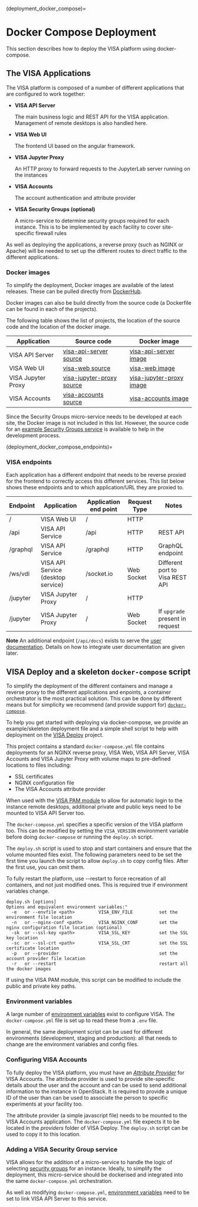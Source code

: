(deployment_docker_compose)=
# Docker Compose Deployment

This section describes how to deploy the VISA platform using docker-compose.

## The VISA Applications

The VISA platform is composed of a number of different applications that are configured to work together:

- **VISA API Server**

  The main business logic and REST API for the VISA application. Management of remote desktops is also handled here.

- **VISA Web UI**

  The frontend UI based on the angular framework.

- **VISA Jupyter Proxy**

  An HTTP proxy to forward requests to the JupyterLab server running on the instances

- **VISA Accounts**

  The account authentication and attribute provider

- **VISA Security Groups (optional)**

  A micro-service to determine security groups required for each instance. This is to be implemented by each facility to cover site-specific firewall rules

As well as deploying the applications, a reverse proxy (such as NGINX or Apache) will be needed to set up the different routes to direct traffic to the different applications.

### Docker images

To simplify the deployment, Docker images are available of the latest releases. These can be pulled directly from [DockerHub](https://hub.docker.com/u/illgrenoble). 

Docker images can also be build directly from the source code (a Dockerfile can be found in each of the projects).

The following table shows the list of projects, the location of the source code and the location of the docker image.

|Application | Source code | Docker image |
|---|---|---|
| VISA API Server | [visa-api-server source](https://github.com/ILLGrenoble/visa-api-server) | [visa-api-server image](https://hub.docker.com/r/illgrenoble/visa-api-server) |
| VISA Web UI | [visa-web source](https://github.com/ILLGrenoble/visa-web) | [visa-web image](https://hub.docker.com/r/illgrenoble/visa-web) |
| VISA Jupyter Proxy | [visa-jupyter-proxy source](https://github.com/ILLGrenoble/visa-jupyter-proxy) | [visa-jupyter-proxy image](https://hub.docker.com/r/illgrenoble/visa-jupyter-proxy) |
| VISA Accounts | [visa-accounts source](https://github.com/ILLGrenoble/visa-accounts) | [visa-accounts image](https://hub.docker.com/r/illgrenoble/visa-accounts) |

Since the Security Groups micro-service needs to be developed at each site, the Docker image is not included in this list. However, the source code for an [example Security Groups service](https://github.com/ILLGrenoble/visa-security-groups-example) is available to help in the development process.

(deployment_docker_compose_endpoints)=
### VISA endpoints

Each application has a different endpoint that needs to be reverse proxied for the frontend to correctly access this different services. This list below shows these endpoints and to which application/URL they are proxied to.

| Endpoint  | Application | Application end point | Request Type | Notes |
|---|---|---|---|---|
| / | VISA Web UI | / | HTTP |
| /api | VISA API Service | /api | HTTP | REST API
| /graphql | VISA API Service | /graphql | HTTP | GraphQL endpoint
| /ws/vdi | VISA API Service (desktop service) | /socket.io | Web Socket | Different port to Visa REST API
| /jupyter | VISA Jupyter Proxy | / | HTTP |
| /jupyter | VISA Jupyter Proxy | / | Web Socket | If ```upgrade``` present in request


**Note** An additional endpoint (```/api/docs```) exists to serve the [user documentation](deploying_user_documentation). Details on how to integrate user documentation are given later.

## VISA Deploy and a skeleton ```docker-compose``` script

To simplify the deployment of the different containers and manage a reverse proxy to the different applications and enpoints, a container orchestrator is the most practical solution. This can be done by different means but for simplicity we recommend (and provide support for) [```docker-compose```](https://docs.docker.com/compose/).

To help you get started with deploying via docker-compose, we provide an example/skeleton deployment file and a simple shell script to help with deployment on the [VISA Deploy](https://github.com/ILLGrenoble/visa-deploy-scripts) project.

This project contains a standard ```docker-compose.yml``` file contains deployments for an NGINX reverse proxy, VISA Web, VISA API Server, VISA Accounts and VISA Jupyter Proxy with volume maps to pre-defined locations to files including:
 - SSL certificates
 - NGINX configuration file
 - The VISA Accounts attribute provider

When used with the [VISA PAM module](image_visa_pam) to allow for automatic login to the instance remote desktops, additional private and public keys need to be mounted to VISA API Server too.

The ```docker-compose.yml``` specifies a specific version of the VISA platform too. This can be modified by setting the ```VISA_VERSION``` environment variable before doing ```docker-compose``` or running the `deploy.sh` script.

The ```deploy.sh``` script is used to stop and start containers and ensure that the volume mounted files exist. The following parameters need to be set the first time you launch the script to allow `deploy.sh` to copy config files. After the first use, you can omit them. 

To fully restart the platform, use --restart to force recreation of all containers, and not just modified ones. This is required true if environment variables change.

```
deploy.sh [options]
Options and equivalent environment variables:"
  -e   or --envfile <path>         VISA_ENV_FILE          set the environment file location
  -n   or --nginx-conf <path>      VISA_NGINX_CONF        set the nginx configuration file location (optional)
  -sk  or --ssl-key <path>         VISA_SSL_KEY           set the SSL key location
  -sc  or --ssl-crt <path>         VISA_SSL_CRT           set the SSL certificate location
  -p   or --provider                                      set the account provider file location
  -r   or --restart                                       restart all the docker images
```

If using the VISA PAM module, this script can be modified to include the public and private key paths.

### Environment variables

A large number of [environment variables](deployment_environment_variables) exist to configure VISA. The `docker-compose.yml` file is set up to read these from a `.env` file. 

In general, the same deployment script can be used for different environments (development, staging and production): all that needs to change are the environment variables and config files.

### Configuring VISA Accounts

To fully deploy the VISA platform, you must have an [*Attribute Provider*](development_accounts_attribute_provider) for VISA Accounts. The attribute provider is used to provide site-specific details about the user and the account and can be used to send additional information to the instance in OpenStack. It is required to provide a unique ID of the user than can be used to associate the person to specific experiments at your facility too.

The attribute provider (a simple javascript file) needs to be mounted to the VISA Accounts application. The `docker-compose.yml` file expects it to be located in the *providers* folder of VISA Deploy. The `deploy.sh` script can be used to copy it to this location.

### Adding a VISA Security Group service

VISA allows for the addition of a micro-service to handle the logic of selecting [security groups](development_security_groups) for an instance. Ideally, to simplify the deployment, this micro-service should be dockerised and integrated into the same `docker-compose.yml` orchestration.

As well as modifying `docker-compose.yml`, [environment variables](deployment_environment_variables_web_services) need to be set to link VISA API Server to this service.


